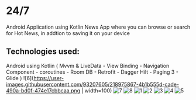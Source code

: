 # 24/7
Android Application using Kotlin News App where you can browse or search for Hot News, in addtion to saving it on your device
## Technologies used:
Android using Kotlin
( Mvvm & LiveData - View Binding - Navigation Component - coroutines - Room DB - Retrofit - Dagger Hilt - Paging 3 - Glide )
![6](https://user-images.githubusercontent.com/93207605/218975867-4b1b555d-cade-490a-bd0f-474e17cbbcaa.png | width=100)
![7](https://user-images.githubusercontent.com/93207605/218975890-0dcff003-b3f8-41df-bd9a-cbeefb965171.png)
![8](https://user-images.githubusercontent.com/93207605/218975905-47847e34-7db4-4adc-b11b-655b806ce6b3.png)
![1](https://user-images.githubusercontent.com/93207605/218975911-1188eccc-3077-4f61-919f-51f5adab7366.png)
![2](https://user-images.githubusercontent.com/93207605/218975953-0288c659-2fea-4704-b525-b9452137a963.png)
![3](https://user-images.githubusercontent.com/93207605/218975983-653f5ee7-fe51-400e-8e53-4487eb916db6.png)
![4](https://user-images.githubusercontent.com/93207605/218976018-c5fad4b8-a92b-4fc7-adb6-d71bb4debb87.png)
![5](https://user-images.githubusercontent.com/93207605/218976060-ea7bf44a-b637-4c80-97f1-b1a37754fc4e.png)
